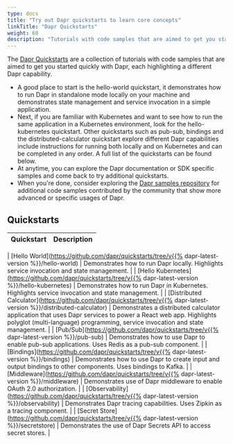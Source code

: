 ```yaml
---
type: docs
title: "Try out Dapr quickstarts to learn core concepts"
linkTitle: "Dapr Quickstarts"
weight: 60
description: "Tutorials with code samples that are aimed to get you started quickly with Dapr"
---
```


The [Dapr Quickstarts](https://github.com/dapr/quickstarts/tree/v1.0.0) are a collection of tutorials with code samples that are aimed to get you started quickly with Dapr, each highlighting a different Dapr capability.

- A good place to start is the hello-world quickstart, it demonstrates how to run Dapr in standalone mode locally on your machine and demonstrates state management and service invocation in a simple application.
- Next, if you are familiar with Kubernetes and want to see how to run the same application in a Kubernetes environment, look for the hello-kubernetes quickstart. Other quickstarts such as pub-sub, bindings and the distributed-calculator quickstart explore different Dapr capabilities include instructions for running both locally and on Kubernetes and can be completed in any order. A full list of the quickstarts can be found below.
- At anytime, you can explore the Dapr documentation or SDK specific samples and come back to try additional quickstarts.
- When you're done, consider exploring the [Dapr samples repository](https://github.com/dapr/samples) for additional code samples contributed by the community that show more advanced or specific usages of Dapr.

## Quickstarts

| Quickstart               | Description                                                                                                                                                                                    |
|--------------------------|------------------------------------------------------------------------------------------------------------------------------------------------------------------------------------------------|

| <!-- IGNORE_LINKS -->[Hello World](https://github.com/dapr/quickstarts/tree/v{{% dapr-latest-version %}}/hello-world)<!-- END_IGNORE -->            | Demonstrates how to run Dapr locally. Highlights service invocation and state management.                                                                                                      |
| <!-- IGNORE_LINKS -->[Hello Kubernetes](https://github.com/dapr/quickstarts/tree/v{{% dapr-latest-version %}}/hello-kubernetes)<!-- END_IGNORE -->       | Demonstrates how to run Dapr in Kubernetes. Highlights service invocation and state management.                                                                                                |
| <!-- IGNORE_LINKS -->[Distributed Calculator](https://github.com/dapr/quickstarts/tree/v{{% dapr-latest-version %}}/distributed-calculator)<!-- END_IGNORE --> | Demonstrates a distributed calculator application that uses Dapr services to power a React web app. Highlights polyglot (multi-language) programming, service invocation and state management. |
| <!-- IGNORE_LINKS -->[Pub/Sub](https://github.com/dapr/quickstarts/tree/v{{% dapr-latest-version %}}/pub-sub)<!-- END_IGNORE -->              | Demonstrates how to use Dapr to enable pub-sub applications. Uses Redis as a pub-sub component.                                                                                          |
| <!-- IGNORE_LINKS -->[Bindings](https://github.com/dapr/quickstarts/tree/v{{% dapr-latest-version %}}/bindings)<!-- END_IGNORE -->            | Demonstrates how to use Dapr to create input and output bindings to other components. Uses bindings to Kafka.                                                                            |
| <!-- IGNORE_LINKS -->[Middleware](https://github.com/dapr/quickstarts/tree/v{{% dapr-latest-version %}}/middleware)<!-- END_IGNORE --> | Demonstrates use of Dapr middleware to enable OAuth 2.0 authorization. |
| <!-- IGNORE_LINKS -->[Observability](https://github.com/dapr/quickstarts/tree/v{{% dapr-latest-version %}}/observability)<!-- END_IGNORE --> | Demonstrates Dapr tracing capabilities. Uses Zipkin as a tracing component. |
| <!-- IGNORE_LINKS -->[Secret Store](https://github.com/dapr/quickstarts/tree/v{{% dapr-latest-version %}}/secretstore)<!-- END_IGNORE --> | Demonstrates the use of Dapr Secrets API to access secret stores. |
